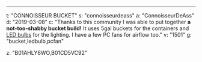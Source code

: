 ---
t: "CONNOISSEUR BUCKET"
s: "connoisseurdeass"
a: "ConnoisseurDeAss"
d: "2019-03-08"
c: "Thanks to this community I was able to put together <strong>a not-too-shabby bucket build!</strong> It uses 5gal buckets for the containers and <a href='https://amzn.to/3lyKIRa'>LED bulbs</a> for the lighting. I have a few PC fans for airflow too."
v: "1501"
g: "bucket,ledbulb,pcfan"

z: "B01AHLY6WO,B01CD5VC92"
